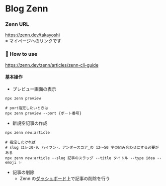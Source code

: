 # Blog Zenn

### Zenn URL

https://zenn.dev/takayoshi <br />
※ マイページへのリンクです

### 📘 How to use

https://zenn.dev/zenn/articles/zenn-cli-guide

#### 基本操作

- プレビュー画面の表示

```shell
npx zenn preview

# port指定したいときは
npx zenn preview --port {ポート番号}
```

- 新規空記事の作成

```shell
npx zenn new:article

# 指定したければ
# slug はa-z0-9、ハイフン-、アンダースコア_の 12〜50 字の組み合わせにする必要がある
npx zenn new:article --slug 記事のスラッグ --title タイトル --type idea --emoji ✨
```

- 記事の削除
  - Zenn の[ダッシュボード](https://zenn.dev/dashboard)上で記事の削除を行う
